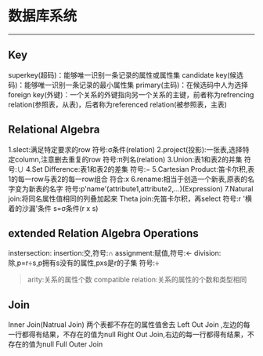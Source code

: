 # 数据库系统

---

## Key
superkey(超码)：能够唯一识别一条记录的属性或属性集
candidate key(候选码)：能够唯一识别一条记录的最小属性集
primary(主码)：在候选码中人为选择
foreign key(外键)：一个关系的外键指向另一个关系的主键，前者称为refrencing relation(参照表，从表)，后者称为referenced relation(被参照表，主表)

## Relational Algebra
1.slect:满足特定要求的row 符号:σ条件(relation)
2.project(投影):一张表,选择特定column,注意删去重复的row 符号:π列名(relation)
3.Union:表1和表2的并集 符号:∪
4.Set Difference:表1和表2的差集 符号:−
5.Cartesian Product:笛卡尔积,表1的每一row与表2的每一row组合 符合:x
6.rename:相当于创造一个新表,原表的名字变为新表的名字  符号:p'name'(attribute1,attribute2,...)(Expression)
7.Natural join:将同名属性值相同的列叠加起来
Theta join:先笛卡尔积，再select 符号:r '横着的沙漏'条件 s=σ条件(r x s)
## extended Relation Algebra Operations
instersection:
insertion:交,符号:∩
assignment:赋值,符号:←
division:除,p=r÷s,p拥有s没有的属性,pxs是r的子集 符号:÷

>arity:关系的属性个数
compatible relation:关系的属性的个数和类型相同
## Join
Inner Join(Natrual Join) 两个表都不存在的属性值舍去
Left Out Join ,左边的每一行都得有结果，不存在的值为null
Right Out Join,右边的每一行都得有结果，不存在的值为null
Full Outer Join
